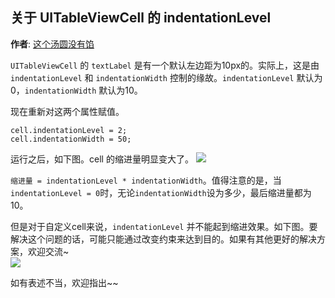关于 UITableViewCell 的 indentationLevel
-------
**作者**: [这个汤圆没有馅](https://weibo.com/u/6603469503)

`UITableViewCell` 的 `textLabel` 是有一个默认左边距为10px的。实际上，这是由`indentationLevel` 和 `indentationWidth` 控制的缘故。`indentationLevel` 默认为0，`indentationWidth` 默认为10。

现在重新对这两个属性赋值。

```
cell.indentationLevel = 2;
cell.indentationWidth = 50;
```

运行之后，如下图。cell 的缩进量明显变大了。
![](https://github.com/awesome-tips/iOS-Tips/blob/master/images/2019/05/5-1.jpg)

`缩进量 = indentationLevel * indentationWidth`。值得注意的是，当`indentationLevel = 0`时，无论`indentationWidth`设为多少，最后缩进量都为10。

但是对于自定义cell来说，`indentationLevel` 并不能起到缩进效果。如下图。要解决这个问题的话，可能只能通过改变约束来达到目的。如果有其他更好的解决方案，欢迎交流~   
![](https://github.com/awesome-tips/iOS-Tips/blob/master/images/2019/05/5-2.jpg)


如有表述不当，欢迎指出~~
